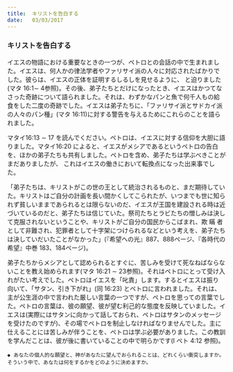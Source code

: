 ```yaml
---
title:  キリストを告白する
date:   03/03/2017
---
```


### キリストを告白する

 イエスの物語における重要なときの一つが、ペトロとの会話の中で生まれました。イエスは、何人かの律法学者やファリサイ派の人々に対応されたばかりでした。彼らは、イエスの正体を証明するしるしを見せるように、 と迫りました(マタ 16:1∼ 4参照)。その後、弟子たちとだけになったとき、イエスはかつてなさった奇跡について語られました。それは、わずかなパンと魚で何千人もの給食をした二度の奇跡でした。イエスは弟子たちに、「ファリサイ派とサドカイ派の人々のパン種」(マタ 16:11)に対する警告を与えるためにこれらのことを語られました。

 マタイ16:13 ∼ 17 を読んでください。ペトロは、イエスに対する信仰を大胆に語りました。マタイ16:20 によると、イエスがメシアであるというペトロの告白を、ほかの弟子たちも共有しました。ペトロを含め、弟子たちは学ぶべきことがまだありましたが、 これはイエスの働きにおいて転換点になった出来事でした。
 
「弟子たちは、キリストがこの世の王として統治されるものと、まだ期待していた。キリストはご自分の計画を長い間かくしてこられたが、いつまでも世に知られず貧しいままであられるとは限らないのだ、イエスが王国を建設される時は近づいているのだと、弟子たちは信じていた。祭司たちとラビたちの憎しみは決して克服されないということや、キリストがご自分の国民からこばまれ、欺 瞞 者として非難され、犯罪者として十字架につけられるなどという考えを、弟子たちは決していだいたことがなかった」(『希望への光』887、888ページ、『各時代の希望』中巻 183、184ページ)。

 弟子たちからメシアとして認められるとすぐに、苦しみを受けて死なねばならないことを教え始められます(マタ 16:21 ∼ 23参照)。それはペトロにとって受け入れがたい考えでした。ペトロはイエスを「叱責」します。するとイエスは振り 向いて、「サタン、引き下がれ」(同 16:23) とペトロに言われました。それは、主が公生涯の中で言われた厳しい言葉の一つですが、ペトロを思っての言葉でした。ペトロの言葉は、彼の願望、彼が望む利己的な態度を反映していました。イエスは(実際にはサタンに向かって話しておられ、ペトロはサタンのメッセージを受けたのですが)、その場でペトロを制止しなければなりませんでした。主に仕えることには苦しみが伴うことを、ペトロは学ぶ必要がありました。この教訓を学んだことは、彼が後に書いていることの中で明らかです(I ペト 4:12 参照)。

`◆ あなたの個人的な願望と、神があなたに望んでおられることは、どれくらい衝突しますか。そういう中で、あなたは何をするかをどのように決めますか。`
